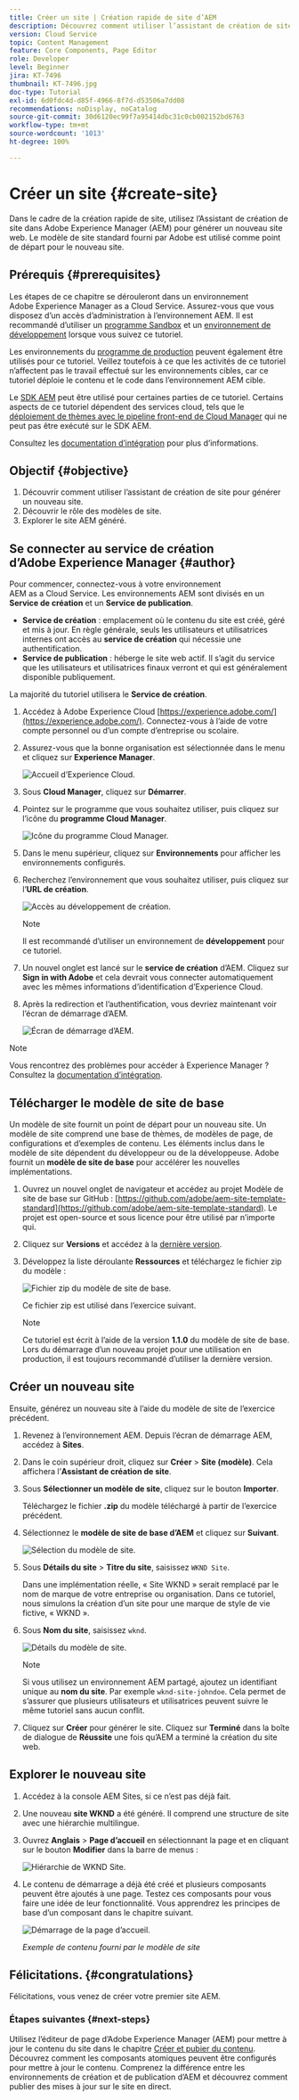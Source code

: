 ```yaml
---
title: Créer un site | Création rapide de site d’AEM
description: Découvrez comment utiliser l’assistant de création de site pour générer un nouveau site web. Le modèle de site standard fourni par Adobe est un point de départ pour le nouveau site.
version: Cloud Service
topic: Content Management
feature: Core Components, Page Editor
role: Developer
level: Beginner
jira: KT-7496
thumbnail: KT-7496.jpg
doc-type: Tutorial
exl-id: 6d0fdc4d-d85f-4966-8f7d-d53506a7dd08
recommendations: noDisplay, noCatalog
source-git-commit: 30d6120ec99f7a95414dbc31c0cb002152bd6763
workflow-type: tm+mt
source-wordcount: '1013'
ht-degree: 100%

---
```


# Créer un site {#create-site}

Dans le cadre de la création rapide de site, utilisez l’Assistant de création de site dans Adobe Experience Manager (AEM) pour générer un nouveau site web. Le modèle de site standard fourni par Adobe est utilisé comme point de départ pour le nouveau site.

## Prérequis {#prerequisites}

Les étapes de ce chapitre se dérouleront dans un environnement Adobe Experience Manager as a Cloud Service. Assurez-vous que vous disposez d’un accès d’administration à l’environnement AEM. Il est recommandé d’utiliser un [programme Sandbox](https://experienceleague.adobe.com/docs/experience-manager-cloud-service/content/implementing/using-cloud-manager/programs/introduction-sandbox-programs.html?lang=fr) et un [environnement de développement](https://experienceleague.adobe.com/docs/experience-manager-cloud-service/implementing/using-cloud-manager/manage-environments.html?lang=fr) lorsque vous suivez ce tutoriel.

Les environnements du [programme de production](https://experienceleague.adobe.com/docs/experience-manager-cloud-service/content/implementing/using-cloud-manager/programs/introduction-production-programs.html?lang=fr) peuvent également être utilisés pour ce tutoriel. Veillez toutefois à ce que les activités de ce tutoriel n’affectent pas le travail effectué sur les environnements cibles, car ce tutoriel déploie le contenu et le code dans l’environnement AEM cible.

Le [SDK AEM](https://experienceleague.adobe.com/docs/experience-manager-learn/cloud-service/local-development-environment-set-up/aem-runtime.html?lang=fr) peut être utilisé pour certaines parties de ce tutoriel. Certains aspects de ce tutoriel dépendent des services cloud, tels que le [déploiement de thèmes avec le pipeline front-end de Cloud Manager](https://experienceleague.adobe.com/docs/experience-manager-learn/getting-started-wknd-tutorial-develop/site-template/theming.html?lang=fr) qui ne peut pas être exécuté sur le SDK AEM.

Consultez les [documentation d’intégration](https://experienceleague.adobe.com/docs/experience-manager-cloud-service/onboarding/home.html?lang=fr) pour plus d’informations.

## Objectif {#objective}

1. Découvrir comment utiliser l’assistant de création de site pour générer un nouveau site.
1. Découvrir le rôle des modèles de site.
1. Explorer le site AEM généré.

## Se connecter au service de création d’Adobe Experience Manager {#author}

Pour commencer, connectez-vous à votre environnement AEM as a Cloud Service. Les environnements AEM sont divisés en un **Service de création** et un **Service de publication**.

* **Service de création** : emplacement où le contenu du site est créé, géré et mis à jour. En règle générale, seuls les utilisateurs et utilisatrices internes ont accès au **service de création** qui nécessie une authentification.
* **Service de publication** : héberge le site web actif. Il s’agit du service que les utilisateurs et utilisatrices finaux verront et qui est généralement disponible publiquement.

La majorité du tutoriel utilisera le **Service de création**.

1. Accédez à Adobe Experience Cloud [https://experience.adobe.com/](https://experience.adobe.com/). Connectez-vous à l’aide de votre compte personnel ou d’un compte d’entreprise ou scolaire.
1. Assurez-vous que la bonne organisation est sélectionnée dans le menu et cliquez sur **Experience Manager**.

   ![Accueil d’Experience Cloud.](assets/create-site/experience-cloud-home-screen.png)

1. Sous **Cloud Manager**, cliquez sur **Démarrer**.
1. Pointez sur le programme que vous souhaitez utiliser, puis cliquez sur l’icône du **programme Cloud Manager**.

   ![Icône du programme Cloud Manager.](assets/create-site/cloud-manager-program-icon.png)

1. Dans le menu supérieur, cliquez sur **Environnements** pour afficher les environnements configurés.

1. Recherchez l’environnement que vous souhaitez utiliser, puis cliquez sur l’**URL de création**.

   ![Accès au développement de création.](assets/create-site/access-dev-environment.png)

   >[!NOTE]
   >
   >Il est recommandé d’utiliser un environnement de **développement** pour ce tutoriel.

1. Un nouvel onglet est lancé sur le **service de création** d’AEM. Cliquez sur **Sign in with Adobe** et cela devrait vous connecter automatiquement avec les mêmes informations d’identification d’Experience Cloud.

1. Après la redirection et l’authentification, vous devriez maintenant voir l’écran de démarrage d’AEM.

   ![Écran de démarrage d’AEM.](assets/create-site/aem-start-screen.png)

>[!NOTE]
>
> Vous rencontrez des problèmes pour accéder à Experience Manager ? Consultez la [documentation d’intégration](https://experienceleague.adobe.com/docs/experience-manager-cloud-service/onboarding/home.html?lang=fr).

## Télécharger le modèle de site de base

Un modèle de site fournit un point de départ pour un nouveau site. Un modèle de site comprend une base de thèmes, de modèles de page, de configurations et d’exemples de contenu. Les éléments inclus dans le modèle de site dépendent du développeur ou de la développeuse. Adobe fournit un **modèle de site de base** pour accélérer les nouvelles implémentations.

1. Ouvrez un nouvel onglet de navigateur et accédez au projet Modèle de site de base sur GitHub : [https://github.com/adobe/aem-site-template-standard](https://github.com/adobe/aem-site-template-standard). Le projet est open-source et sous licence pour être utilisé par n’importe qui.
1. Cliquez sur **Versions** et accédez à la [dernière version](https://github.com/adobe/aem-site-template-standard/releases/latest).
1. Développez la liste déroulante **Ressources** et téléchargez le fichier zip du modèle :

   ![Fichier zip du modèle de site de base.](assets/create-site/template-basic-zip-file.png)

   Ce fichier zip est utilisé dans l’exercice suivant.

   >[!NOTE]
   >
   > Ce tutoriel est écrit à l’aide de la version **1.1.0** du modèle de site de base. Lors du démarrage d’un nouveau projet pour une utilisation en production, il est toujours recommandé d’utiliser la dernière version.

## Créer un nouveau site

Ensuite, générez un nouveau site à l’aide du modèle de site de l’exercice précédent.

1. Revenez à l’environnement AEM. Depuis l’écran de démarrage AEM, accédez à **Sites**.
1. Dans le coin supérieur droit, cliquez sur **Créer** > **Site (modèle)**. Cela affichera l’**Assistant de création de site**.
1. Sous **Sélectionner un modèle de site**, cliquez sur le bouton **Importer**.

   Téléchargez le fichier **.zip** du modèle téléchargé à partir de l’exercice précédent.

1. Sélectionnez le **modèle de site de base d’AEM** et cliquez sur **Suivant**.

   ![Sélection du modèle de site.](assets/create-site/select-site-template.png)

1. Sous **Détails du site** > **Titre du site**, saisissez `WKND Site`.

   Dans une implémentation réelle, « Site WKND » serait remplacé par le nom de marque de votre entreprise ou organisation. Dans ce tutoriel, nous simulons la création d’un site pour une marque de style de vie fictive, « WKND ».

1. Sous **Nom du site**, saisissez `wknd`.

   ![Détails du modèle de site.](assets/create-site/site-template-details.png)

   >[!NOTE]
   >
   > Si vous utilisez un environnement AEM partagé, ajoutez un identifiant unique au **nom du site**. Par exemple `wknd-site-johndoe`. Cela permet de s’assurer que plusieurs utilisateurs et utilisatrices peuvent suivre le même tutoriel sans aucun conflit.

1. Cliquez sur **Créer** pour générer le site. Cliquez sur **Terminé** dans la boîte de dialogue de **Réussite** une fois qu’AEM a terminé la création du site web.

## Explorer le nouveau site

1. Accédez à la console AEM Sites, si ce n’est pas déjà fait.
1. Une nouveau **site WKND** a été généré. Il comprend une structure de site avec une hiérarchie multilingue.
1. Ouvrez **Anglais** > **Page d’accueil** en sélectionnant la page et en cliquant sur le bouton **Modifier** dans la barre de menus :

   ![Hiérarchie de WKND Site.](assets/create-site/wknd-site-starter-hierarchy.png)

1. Le contenu de démarrage a déjà été créé et plusieurs composants peuvent être ajoutés à une page. Testez ces composants pour vous faire une idée de leur fonctionnalité. Vous apprendrez les principes de base d’un composant dans le chapitre suivant.

   ![Démarrage de la page d’accueil.](assets/create-site/start-home-page.png)

   *Exemple de contenu fourni par le modèle de site*

## Félicitations. {#congratulations}

Félicitations, vous venez de créer votre premier site AEM.

### Étapes suivantes {#next-steps}

Utilisez l’éditeur de page d’Adobe Experience Manager (AEM) pour mettre à jour le contenu du site dans le chapitre [Créer et pubier du contenu](author-content-publish.md). Découvrez comment les composants atomiques peuvent être configurés pour mettre à jour le contenu. Comprenez la différence entre les environnements de création et de publication d’AEM et découvrez comment publier des mises à jour sur le site en direct.
